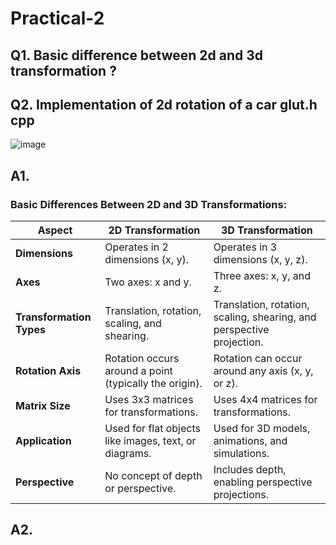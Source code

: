# Practical-2 
## Q1. Basic difference between 2d and 3d transformation ?
## Q2. Implementation of 2d rotation of a car glut.h cpp 
![image](https://github.com/user-attachments/assets/0ba09a7f-ee3a-4419-9d95-9ad67ebc02e1)

## A1. 
### Basic Differences Between 2D and 3D Transformations:

| **Aspect**            | **2D Transformation**                                 | **3D Transformation**                               |
|-----------------------|-------------------------------------------------------|-----------------------------------------------------|
| **Dimensions**        | Operates in 2 dimensions (x, y).                      | Operates in 3 dimensions (x, y, z).                 |
| **Axes**              | Two axes: x and y.                                    | Three axes: x, y, and z.                            |
| **Transformation Types** | Translation, rotation, scaling, and shearing.        | Translation, rotation, scaling, shearing, and perspective projection. |
| **Rotation Axis**     | Rotation occurs around a point (typically the origin).| Rotation can occur around any axis (x, y, or z).    |
| **Matrix Size**       | Uses 3x3 matrices for transformations.                | Uses 4x4 matrices for transformations.              |
| **Application**       | Used for flat objects like images, text, or diagrams. | Used for 3D models, animations, and simulations.    |
| **Perspective**       | No concept of depth or perspective.                   | Includes depth, enabling perspective projections.    |

## A2.
